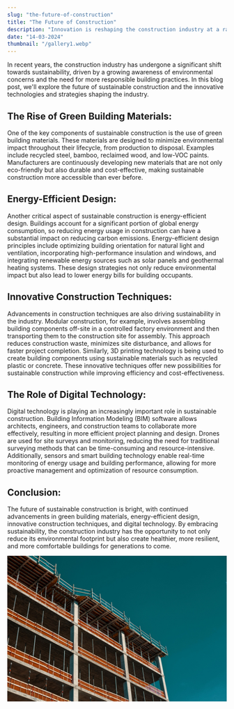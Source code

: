 ```yaml
---
slug: "the-future-of-construction"
title: "The Future of Construction"
description: "Innovation is reshaping the construction industry at a rapid pace, with emerging technologies and evolving trends revolutionizing how we design, build, and inhabit structures."
date: "14-03-2024"
thumbnail: "/gallery1.webp"
---
```


In recent years, the construction industry has undergone a significant shift towards sustainability, driven by a growing awareness of environmental concerns and the need for more responsible building practices. In this blog post, we'll explore the future of sustainable construction and the innovative technologies and strategies shaping the industry.

## The Rise of Green Building Materials:

One of the key components of sustainable construction is the use of green building materials. These materials are designed to minimize environmental impact throughout their lifecycle, from production to disposal. Examples include recycled steel, bamboo, reclaimed wood, and low-VOC paints. Manufacturers are continuously developing new materials that are not only eco-friendly but also durable and cost-effective, making sustainable construction more accessible than ever before.

## Energy-Efficient Design:

Another critical aspect of sustainable construction is energy-efficient design. Buildings account for a significant portion of global energy consumption, so reducing energy usage in construction can have a substantial impact on reducing carbon emissions. Energy-efficient design principles include optimizing building orientation for natural light and ventilation, incorporating high-performance insulation and windows, and integrating renewable energy sources such as solar panels and geothermal heating systems. These design strategies not only reduce environmental impact but also lead to lower energy bills for building occupants.

## Innovative Construction Techniques:

Advancements in construction techniques are also driving sustainability in the industry. Modular construction, for example, involves assembling building components off-site in a controlled factory environment and then transporting them to the construction site for assembly. This approach reduces construction waste, minimizes site disturbance, and allows for faster project completion. Similarly, 3D printing technology is being used to create building components using sustainable materials such as recycled plastic or concrete. These innovative techniques offer new possibilities for sustainable construction while improving efficiency and cost-effectiveness.

## The Role of Digital Technology:

Digital technology is playing an increasingly important role in sustainable construction. Building Information Modeling (BIM) software allows architects, engineers, and construction teams to collaborate more effectively, resulting in more efficient project planning and design. Drones are used for site surveys and monitoring, reducing the need for traditional surveying methods that can be time-consuming and resource-intensive. Additionally, sensors and smart building technology enable real-time monitoring of energy usage and building performance, allowing for more proactive management and optimization of resource consumption.

## Conclusion:

The future of sustainable construction is bright, with continued advancements in green building materials, energy-efficient design, innovative construction techniques, and digital technology. By embracing sustainability, the construction industry has the opportunity to not only reduce its environmental footprint but also create healthier, more resilient, and more comfortable buildings for generations to come.

![post-image](/public/gallery4.webp "Image 1")
